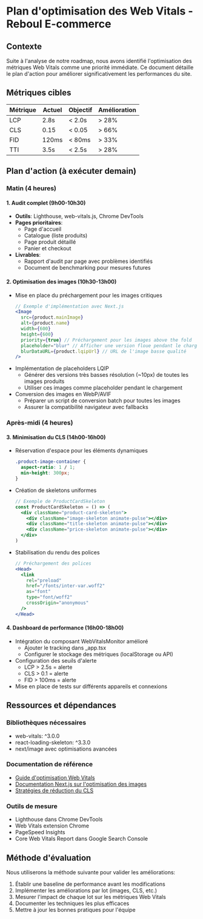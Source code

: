 # Plan d'optimisation des Web Vitals - Reboul E-commerce

## Contexte
Suite à l'analyse de notre roadmap, nous avons identifié l'optimisation des métriques Web Vitals comme une priorité immédiate. Ce document détaille le plan d'action pour améliorer significativement les performances du site.

## Métriques cibles

| Métrique | Actuel | Objectif | Amélioration |
|----------|--------|----------|--------------|
| LCP      | 2.8s   | < 2.0s   | > 28%        |
| CLS      | 0.15   | < 0.05   | > 66%        |
| FID      | 120ms  | < 80ms   | > 33%        |
| TTI      | 3.5s   | < 2.5s   | > 28%        |

## Plan d'action (à exécuter demain)

### Matin (4 heures)

#### 1. Audit complet (9h00-10h30)
- **Outils**: Lighthouse, web-vitals.js, Chrome DevTools
- **Pages prioritaires**: 
  - Page d'accueil
  - Catalogue (liste produits)
  - Page produit détaillé
  - Panier et checkout
- **Livrables**:
  - Rapport d'audit par page avec problèmes identifiés
  - Document de benchmarking pour mesures futures

#### 2. Optimisation des images (10h30-13h00)
- Mise en place du préchargement pour les images critiques
  ```jsx
  // Exemple d'implémentation avec Next.js
  <Image
    src={product.mainImage}
    alt={product.name}
    width={600}
    height={600}
    priority={true} // Préchargement pour les images above the fold
    placeholder="blur" // Afficher une version floue pendant le chargement
    blurDataURL={product.lqipUrl} // URL de l'image basse qualité
  />
  ```
- Implémentation de placeholders LQIP
  - Générer des versions très basses résolution (~10px) de toutes les images produits
  - Utiliser ces images comme placeholder pendant le chargement
- Conversion des images en WebP/AVIF
  - Préparer un script de conversion batch pour toutes les images
  - Assurer la compatibilité navigateur avec fallbacks

### Après-midi (4 heures)

#### 3. Minimisation du CLS (14h00-16h00)
- Réservation d'espace pour les éléments dynamiques
  ```css
  .product-image-container {
    aspect-ratio: 1 / 1;
    min-height: 300px;
  }
  ```
- Création de skeletons uniformes
  ```jsx
  // Exemple de ProductCardSkeleton
  const ProductCardSkeleton = () => (
    <div className="product-card-skeleton">
      <div className="image-skeleton animate-pulse"></div>
      <div className="title-skeleton animate-pulse"></div>
      <div className="price-skeleton animate-pulse"></div>
    </div>
  )
  ```
- Stabilisation du rendu des polices
  ```jsx
  // Préchargement des polices
  <Head>
    <link
      rel="preload"
      href="/fonts/inter-var.woff2"
      as="font"
      type="font/woff2"
      crossOrigin="anonymous"
    />
  </Head>
  ```

#### 4. Dashboard de performance (16h00-18h00)
- Intégration du composant WebVitalsMonitor amélioré
  - Ajouter le tracking dans _app.tsx
  - Configurer le stockage des métriques (localStorage ou API)
- Configuration des seuils d'alerte
  - LCP > 2.5s = alerte
  - CLS > 0.1 = alerte
  - FID > 100ms = alerte
- Mise en place de tests sur différents appareils et connexions

## Ressources et dépendances

### Bibliothèques nécessaires
- web-vitals: ^3.0.0
- react-loading-skeleton: ^3.3.0
- next/image avec optimisations avancées

### Documentation de référence
- [Guide d'optimisation Web Vitals](https://web.dev/vitals/)
- [Documentation Next.js sur l'optimisation des images](https://nextjs.org/docs/basic-features/image-optimization)
- [Stratégies de réduction du CLS](https://web.dev/optimize-cls/)

### Outils de mesure
- Lighthouse dans Chrome DevTools
- Web Vitals extension Chrome
- PageSpeed Insights
- Core Web Vitals Report dans Google Search Console

## Méthode d'évaluation

Nous utiliserons la méthode suivante pour valider les améliorations:
1. Établir une baseline de performance avant les modifications
2. Implémenter les améliorations par lot (images, CLS, etc.)
3. Mesurer l'impact de chaque lot sur les métriques Web Vitals
4. Documenter les techniques les plus efficaces
5. Mettre à jour les bonnes pratiques pour l'équipe 
